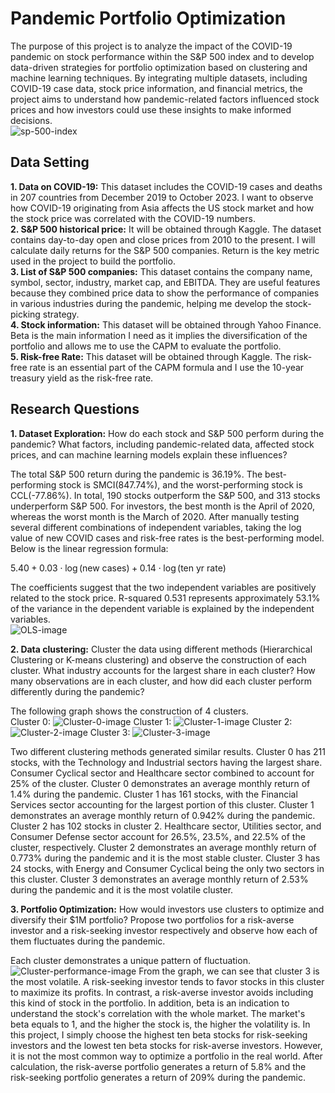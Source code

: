 # Pandemic Portfolio Optimization

The purpose of this project is to analyze the impact of the COVID-19 pandemic on stock performance within the S&P 500 index and to develop data-driven strategies for portfolio optimization based on clustering and machine learning techniques. By integrating multiple datasets, including COVID-19 case data, stock price information, and financial metrics, the project aims to understand how pandemic-related factors influenced stock prices and how investors could use these insights to make informed decisions.  
![sp-500-index](sp-500-index.jpg)
## Data Setting 

**1. Data on COVID-19:** This dataset includes the COVID-19 cases and deaths in 207 countries from December 2019 to October 2023. I want to observe how COVID-19 originating from Asia affects the US stock market and how the stock price was correlated with the COVID-19 numbers.  
**2. S&P 500 historical price:** It will be obtained through Kaggle. The dataset contains day-to-day open and close prices from 2010 to the present. I will calculate daily returns for the S&P 500 companies. Return is the key metric used in the project to build the portfolio.  
**3. List of S&P 500 companies:** This dataset contains the company name, symbol, sector, industry, market cap, and EBITDA. They are useful features because they combined price data to show the performance of companies in various industries during the pandemic, helping me develop the stock-picking strategy.  
**4. Stock information:** This dataset will be obtained through Yahoo Finance. Beta is the main information I need as it implies the diversification of the portfolio and allows me to use the CAPM to evaluate the portfolio.  
**5. Risk-free Rate:** This dataset will be obtained through Kaggle. The risk-free rate is an essential part of the CAPM formula and I use the 10-year treasury yield as the risk-free rate.

## Research Questions

**1. Dataset Exploration:** How do each stock and S&P 500 perform during the pandemic? What factors, including pandemic-related data, affected stock prices, and can machine learning models explain these influences?  

The total S&P 500 return during the pandemic is 36.19%. The best-performing stock is SMCI(847.74%), and the worst-performing stock is CCL(-77.86%). In total, 190 stocks outperform the S&P 500, and 313 stocks underperform S&P 500. For investors, the best month is the April of 2020, whereas the worst month is the March of 2020. After manually testing several different combinations of independent variables, taking the log value of new COVID cases and risk-free rates is the best-performing model. Below is the linear regression formula:  

$5.40 + 0.03 \cdot \log(\text{new cases}) + 0.14 \cdot \log(\text{ten yr rate})$   

The coefficients suggest that the two independent variables are positively related to the stock price. R-squared 0.531 represents approximately 53.1% of the variance in the dependent variable is explained by the independent variables.  
![OLS-image](OLS-Results.png)


**2. Data clustering:** Cluster the data using different methods (Hierarchical Clustering or K-means clustering) and observe the construction of each cluster. What industry accounts for the largest share in each cluster? How many observations are in each cluster, and how did each cluster perform differently during the pandemic?  

The following graph shows the construction of 4 clusters.  
Cluster 0: ![Cluster-0-image](Cluster-0.png)
Cluster 1: ![Cluster-1-image](Cluster-1.png)
Cluster 2: ![Cluster-2-image](Cluster-2.png)
Cluster 3: ![Cluster-3-image](Cluster-3.png)

Two different clustering methods generated similar results. Cluster 0 has 211 stocks, with the Technology and Industrial sectors having the largest share. Consumer Cyclical sector and Healthcare sector combined to account for 25% of the cluster. Cluster 0 demonstrates an average monthly return of 1.4% during the pandemic. Cluster 1 has 161 stocks, with the Financial Services sector accounting for the largest portion of this cluster. Cluster 1 demonstrates an average monthly return of 0.942% during the pandemic. Cluster 2 has 102 stocks in cluster 2. Healthcare sector, Utilities sector, and Consumer Defense sector account for 26.5%, 23.5%, and 22.5% of the cluster, respectively. Cluster 2 demonstrates an average monthly return of 0.773% during the pandemic and it is the most stable cluster. Cluster 3 has 24 stocks, with Energy and Consumer Cyclical being the only two sectors in this cluster. Cluster 3 demonstrates an average monthly return of 2.53% during the pandemic and it is the most volatile cluster.

**3. Portfolio Optimization:** How would investors use clusters to optimize and diversify their $1M portfolio? Propose two portfolios for a risk-averse investor and a risk-seeking investor respectively and observe how each of them fluctuates during the pandemic.  

Each cluster demonstrates a unique pattern of fluctuation. 
![Cluster-performance-image](Cluster-performance.png)
From the graph, we can see that cluster 3 is the most volatile. A risk-seeking investor tends to favor stocks in this cluster to maximize its profits. In contrast, a risk-averse investor avoids including this kind of stock in the portfolio. In addition, beta is an indication to understand the stock's correlation with the whole market. The market's beta equals to 1, and the higher the stock is, the higher the volatility is. In this project, I simply choose the highest ten beta stocks for risk-seeking investors and the lowest ten beta stocks for risk-averse investors. However, it is not the most common way to optimize a portfolio in the real world. After calculation, the risk-averse portfolio generates a return of 5.8% and the risk-seeking portfolio generates a return of 209% during the pandemic.

